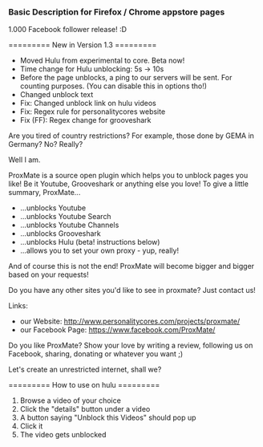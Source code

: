 ### Basic Description for Firefox / Chrome appstore pages

1.000 Facebook follower release! :D

========= New in Version 1.3 =========

* Moved Hulu from experimental to core. Beta now!
* Time change for Hulu unblocking: 5s -> 10s
* Before the page unblocks, a ping to our servers will be sent. For counting purposes. (You can disable this in options tho!)
* Changed unblock text
* Fix: Changed unblock link on hulu videos
* Fix: Regex rule for personalitycores website
* Fix (FF): Regex change for grooveshark

Are you tired of country restrictions? For example, those done by GEMA in Germany?
No? Really?

Well I am. 
 
ProxMate is a source open plugin which helps you to unblock pages you like! Be it Youtube, Grooveshark or anything else you love!
To give a little summary, ProxMate...

* ...unblocks Youtube
* ...unblocks Youtube Search
* ...unblocks Youtube Channels
* ...unblocks Grooveshark
* ...unblocks Hulu (beta! instructions below)
* ...allows you to set your own proxy - yup, really!

And of course this is not the end! ProxMate will become bigger and bigger based on your requests!

Do you have any other sites you'd like to see in proxmate? Just contact us!

Links:
- our Website: http://www.personalitycores.com/projects/proxmate/
- our Facebook Page: https://www.facebook.com/ProxMate/


Do you like ProxMate?
Show your love by writing a review, following us on Facebook, sharing, donating or whatever you want ;)

Let's create an unrestricted internet, shall we?


========= How to use on hulu =========
1. Browse a video of your choice
2. Click the "details" button under a video
3. A button saying "Unblock this Videos" should pop up
4. Click it
5. The video gets unblocked